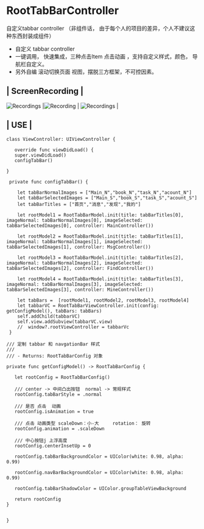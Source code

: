 # RootTabBarController
自定义tabbar controller （非组件话， 由于每个人的项目的差异，个人不建议这种东西封装成组件）
- 自定义 tabbar controller
- 一键调用， 快速集成，三种点击Item 点击动画 ，支持自定义样式，颜色， 导航栏自定义。
- 另外自编 滚动切换页面 视图，摆脱三方框架，不可控因素。

## | ScreenRecording  |

![Recordings](https://github.com/shiliujiejie/RootTabBarController/blob/master/CustomrootTab.gif) |![Recording](https://github.com/shiliujiejie/RootTabBarController/blob/master/ScreenRecording_Normal.gif) | ![Recordings](https://github.com/shiliujiejie/RootTabBarController/blob/master/ScreenRecording_center.gif) | 


## | USE  |

    class ViewController: UIViewController {

       override func viewDidLoad() {
       super.viewDidLoad()
       configTabBar()

    }

     private func configTabBar() {

        let tabBarNormalImages = ["Main_N","book_N","task_N","acount_N"]
        let tabBarSelectedImages = ["Main_S","book_S","task_S","acount_S"]
        let tabBarTitles = ["首页","消息","发现","我的"]
        
        let rootModel1 = RootTabBarModel.init(title: tabBarTitles[0], imageNormal: tabBarNormalImages[0], imageSelected: tabBarSelectedImages[0], controller: MainController())

        let rootModel2 = RootTabBarModel.init(title: tabBarTitles[1], imageNormal: tabBarNormalImages[1], imageSelected: tabBarSelectedImages[1], controller: MsgController())

        let rootModel3 = RootTabBarModel.init(title: tabBarTitles[2], imageNormal: tabBarNormalImages[2], imageSelected: tabBarSelectedImages[2], controller: FindController())

        let rootModel4 = RootTabBarModel.init(title: tabBarTitles[3], imageNormal: tabBarNormalImages[3], imageSelected: tabBarSelectedImages[3], controller: MineController())
        
        let tabBars =  [rootModel1, rootModel2, rootModel3, rootModel4]
        let tabbarVC = RootTabBarViewController.init(config: getConfigModel(), tabBars: tabBars)
        self.addChild(tabbarVC)
        self.view.addSubview(tabbarVC.view)
        //  window?.rootViewController = tabbarVc
     }

    /// 定制 tabbar 和 navgationBar 样式
    ///
    /// - Returns: RootTabBarConfig 对象
    
    private func getConfigModel() -> RootTabBarConfig {
    
       let rootConfig = RootTabBarConfig()
       
       /// center -> 中间凸出按钮  normal -> 常规样式
       rootConfig.tabBarStyle = .normal
       
       /// 是否 点击  动画
       rootConfig.isAnimation = true
       
       /// 点击 动画类型 scaleDown：小-大     rotation： 旋转
       rootConfig.animation = .scaleDown
       
       /// 中心按钮j 上浮高度
       rootConfig.centerInsetUp = 0
       
       rootConfig.tabBarBackgroundColor = UIColor(white: 0.98, alpha: 0.99)
       
       rootConfig.navBarBackgroundColor = UIColor(white: 0.98, alpha: 0.99)
       
       rootConfig.tabBarShadowColor = UIColor.groupTableViewBackground

       return rootConfig
    }


    }
